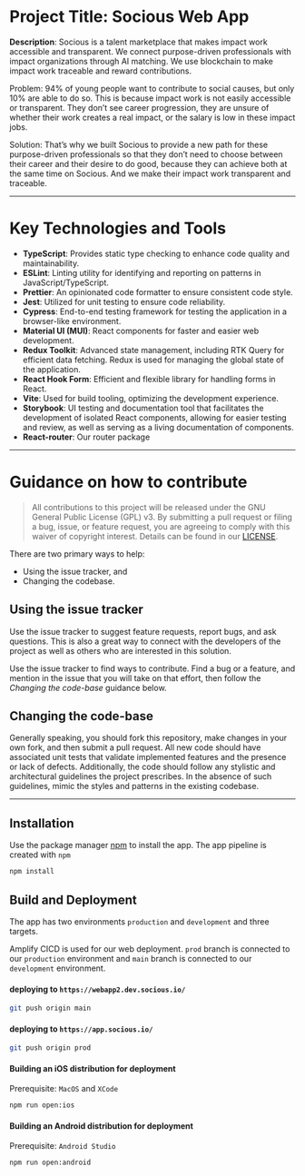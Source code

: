# Project Title: Socious Web App

**Description**: Socious is a talent marketplace that makes impact work accessible and transparent. We connect purpose-driven professionals with impact organizations through AI matching. We use blockchain to make impact work traceable and reward contributions.

Problem: 94% of young people want to contribute to social causes, but only 10% are able to do so. This is because impact work is not easily accessible or transparent. They don’t see career progression, they are unsure of whether their work creates a real impact, or the salary is low in these impact jobs.

Solution: That’s why we built Socious to provide a new path for these purpose-driven professionals so that they don’t need to choose between their career and their desire to do good, because they can achieve both at the same time on Socious. And we make their impact work transparent and traceable.

---

# Key Technologies and Tools

- **TypeScript**: Provides static type checking to enhance code quality and maintainability.
- **ESLint**: Linting utility for identifying and reporting on patterns in JavaScript/TypeScript.
- **Prettier**: An opinionated code formatter to ensure consistent code style.
- **Jest**: Utilized for unit testing to ensure code reliability.
- **Cypress**: End-to-end testing framework for testing the application in a browser-like environment.
- **Material UI (MUI)**: React components for faster and easier web development.
- **Redux Toolkit**: Advanced state management, including RTK Query for efficient data fetching. Redux is used for managing the global state of the application.
- **React Hook Form**: Efficient and flexible library for handling forms in React.
- **Vite**: Used for build tooling, optimizing the development experience.
- **Storybook**: UI testing and documentation tool that facilitates the development of isolated React components, allowing for easier testing and review, as well as serving as a living documentation of components.
- **React-router**: Our router package

---

# Guidance on how to contribute

> All contributions to this project will be released under the GNU General Public License (GPL) v3.
> By submitting a pull request or filing a bug, issue, or
> feature request, you are agreeing to comply with this waiver of copyright interest.
> Details can be found in our [LICENSE](LICENSE.md).

There are two primary ways to help:

- Using the issue tracker, and
- Changing the codebase.

## Using the issue tracker

Use the issue tracker to suggest feature requests, report bugs, and ask questions.
This is also a great way to connect with the developers of the project as well
as others who are interested in this solution.

Use the issue tracker to find ways to contribute. Find a bug or a feature, and mention in
the issue that you will take on that effort, then follow the _Changing the code-base_
guidance below.

## Changing the code-base

Generally speaking, you should fork this repository, make changes in your
own fork, and then submit a pull request. All new code should have associated
unit tests that validate implemented features and the presence or lack of defects.
Additionally, the code should follow any stylistic and architectural guidelines
the project prescribes. In the absence of such guidelines, mimic the styles
and patterns in the existing codebase.

---

## Installation

Use the package manager [npm](https://www.npmjs.com/) to install the app. The app pipeline is created with `‍npm`‍

```bash
npm install
```

## Build and Deployment

The app has two environments `production` and `development` and three targets.

Amplify CICD is used for our web deployment. `prod` branch is connected to our `production` environment and `main` branch is connected to our `development` environment.

#### deploying to `https://webapp2.dev.socious.io/`

```bash
git push origin main
```

#### deploying to `https://app.socious.io/`

```bash
git push origin prod
```

#### Building an iOS distribution for deployment

Prerequisite: `MacOS` and `XCode`

```bash
npm run open:ios
```

#### Building an Android distribution for deployment

Prerequisite: `Android Studio`

```bash
npm run open:android
```
